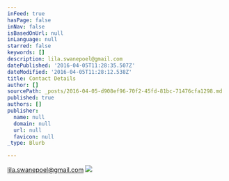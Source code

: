 ```yaml
---
inFeed: true
hasPage: false
inNav: false
isBasedOnUrl: null
inLanguage: null
starred: false
keywords: []
description: lila.swanepoel@gmail.com
datePublished: '2016-04-05T11:28:35.507Z'
dateModified: '2016-04-05T11:28:12.538Z'
title: Contact Details
author: []
sourcePath: _posts/2016-04-05-d908ef96-70f2-45fd-81bc-71476cfa1298.md
published: true
authors: []
publisher:
  name: null
  domain: null
  url: null
  favicon: null
_type: Blurb

---
```

lila.swanepoel@gmail.com
![](https://the-grid-user-content.s3-us-west-2.amazonaws.com/d96c6b08-8885-4bf2-8575-11d0e7d4ce05.jpg)